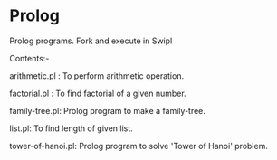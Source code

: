 # Prolog

Prolog programs. Fork and execute in Swipl

Contents:-

  arithmetic.pl : To perform arithmetic operation.
  
  factorial.pl :  To find factorial of a given number.
  
  family-tree.pl: Prolog program to make a family-tree.
  
  list.pl:        To find length of given list.
  
  tower-of-hanoi.pl: Prolog program to solve 'Tower of Hanoi' problem.
